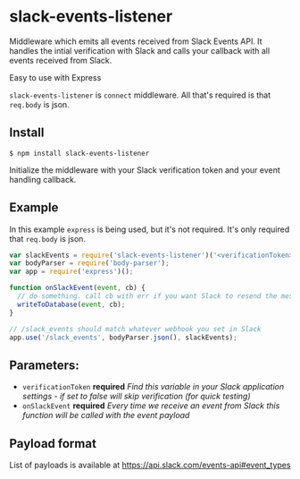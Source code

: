 # slack-events-listener

Middleware which emits all events received from Slack Events API. It handles the intial verification with Slack and calls your callback with all events received from Slack.

Easy to use with Express

`slack-events-listener` is `connect` middleware. All that's required is that `req.body` is json.

## Install

```
$ npm install slack-events-listener
```

Initialize the middleware with your Slack verification token and your event handling callback.

## Example

In this example `express` is being used, but it's not required. It's only required that `req.body` is json.

``` javascript
var slackEvents = require('slack-events-listener')('<verificationToken>', onSlackEvent);
var bodyParser = require('body-parser');
var app = require('express')();

function onSlackEvent(event, cb) {
  // do something. call cb with err if you want Slack to resend the message (your database might be down)
  writeToDatabase(event, cb);
}

// /slack_events should match whatever webhook you set in Slack
app.use('/slack_events', bodyParser.json(), slackEvents);
```

## Parameters:

- `verificationToken` **required** *Find this variable in your Slack application settings - if set to false will skip verification (for quick testing)*
- `onSlackEvent` **required** *Every time we receive an event from Slack this function will be called with the event payload*

## Payload format
List of payloads is available at https://api.slack.com/events-api#event_types
